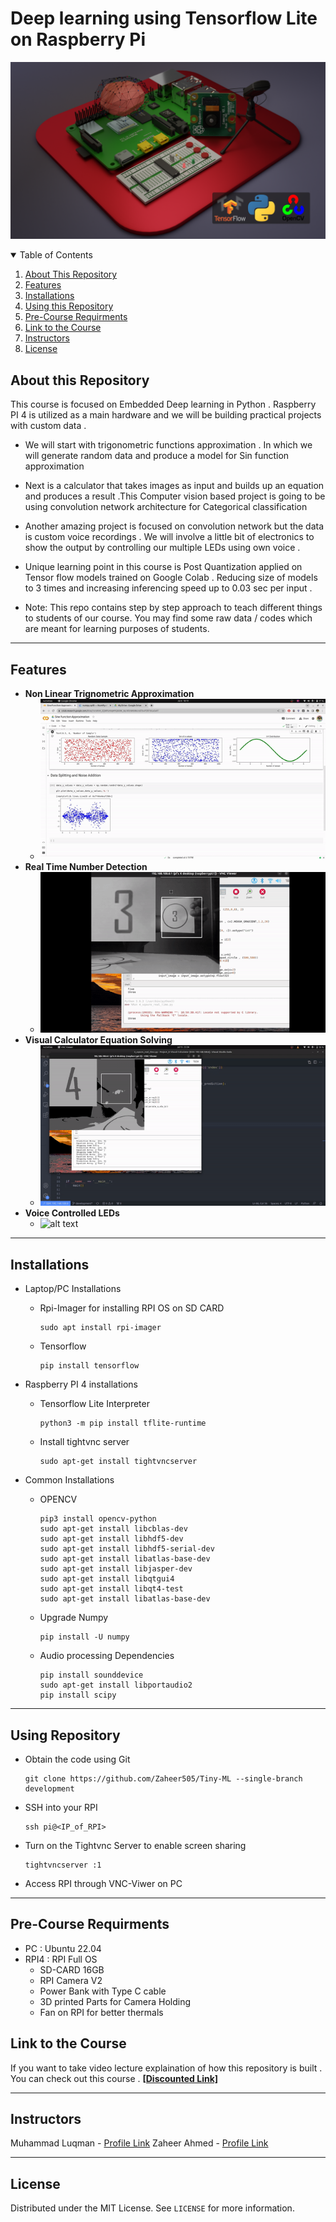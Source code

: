# Deep learning using Tensorflow Lite on Raspberry Pi

![alt text](https://github.com/Zaheer505/Deep-learning-using-Tensorflow-Lite-on-Raspberry-Pi/blob/main/images/thumbnail.png)

<details open="open">
  <summary>Table of Contents</summary>
  <ol>
    <li><a href="#About-this-Repository">About This Repository</a></li>
    <li><a href="#Features">Features</a></li>
    <li><a href="#Installations">Installations</a></li>
    <li><a href="#Using-this-Repository">Using this Repository</a></li>
    <li><a href="#Pre-Course-Requirments">Pre-Course Requirments</a></li>
    <li><a href="#Link-to-the-Course">Link to the Course</a></li>
    <li><a href="#Instructors">Instructors</a></li>
    <li><a href="#License">License</a></li>
  </ol>
</details>


## About this Repository
This course is focused on Embedded Deep learning in Python . Raspberry PI 4 is utilized as a main hardware and we will be building practical projects with custom data .

- We will start with trigonometric functions approximation . In which we will generate random data and produce a model for Sin function approximation

- Next is a calculator that takes images as input and builds up an equation and produces a result .This Computer vision based project is going to be using convolution network architecture for Categorical classification

- Another amazing project is focused on convolution network but the data is custom voice recordings . We will involve a little bit of electronics to show the output by controlling our multiple LEDs using own voice .

- Unique learning point in this course is Post Quantization applied on Tensor flow models trained on Google Colab . Reducing size of models to 3 times and increasing inferencing speed up to 0.03 sec per input .

- Note: This repo contains step by step approach to teach different things to students of our course. You may find some raw data / codes which are meant for learning purposes of students.

---
## Features
- **Non Linear Trignometric Approximation**
    - ![alt text](https://github.com/Zaheer505/Deep-learning-using-Tensorflow-Lite-on-Raspberry-Pi/blob/main/images/sign_function.gif)
- **Real Time Number Detection**
    - ![alt text](https://github.com/Zaheer505/Deep-learning-using-Tensorflow-Lite-on-Raspberry-Pi/blob/main/images/vc_extraction.gif)
- **Visual Calculator Equation Solving**
    - ![alt text](https://github.com/Zaheer505/Deep-learning-using-Tensorflow-Lite-on-Raspberry-Pi/blob/main/images/vc_equation.gif)
- **Voice Controlled LEDs**
    - ![alt text](https://github.com/Zaheer505/Deep-learning-using-Tensorflow-Lite-on-Raspberry-Pi/blob/main/images/voice_control.gif)
---
## Installations
- Laptop/PC Installations
    - Rpi-Imager for installing RPI OS on SD CARD
        ```
        sudo apt install rpi-imager
        ```
    - Tensorflow
        ```
        pip install tensorflow
        ```

- Raspberry PI 4 installations
    - Tensorflow Lite Interpreter
        ```
        python3 -m pip install tflite-runtime
        ```
    - Install tightvnc server
        ```
        sudo apt-get install tightvncserver
        ```
- Common Installations
    - OPENCV
        ```
        pip3 install opencv-python
        sudo apt-get install libcblas-dev
        sudo apt-get install libhdf5-dev
        sudo apt-get install libhdf5-serial-dev
        sudo apt-get install libatlas-base-dev
        sudo apt-get install libjasper-dev
        sudo apt-get install libqtgui4
        sudo apt-get install libqt4-test
        sudo apt-get install libatlas-base-dev
        ```
    - Upgrade Numpy
        ```
        pip install -U numpy
        ```
    - Audio processing Dependencies
        ```
        pip install sounddevice
        sudo apt-get install libportaudio2
        pip install scipy
        ```
----
## Using Repository
- Obtain the code using Git
    ```
    git clone https://github.com/Zaheer505/Tiny-ML --single-branch development
    ```
- SSH into your RPI
    ```
    ssh pi@<IP_of_RPI>
    ```
- Turn on the Tightvnc Server to enable screen sharing
    ```
    tightvncserver :1
    ```
- Access RPI through VNC-Viwer on PC
---
## Pre-Course Requirments
- PC   : Ubuntu 22.04
- RPI4 : RPI Full OS
    - SD-CARD 16GB
    - RPI Camera V2
    - Power Bank with Type C cable
    - 3D printed Parts for Camera Holding
    - Fan on RPI for better thermals

## Link to the Course
If you want to take video lecture explaination of how this repository is built . You can check out this course .
**[[Discounted Link]](https://www.udemy.com/course/deep-learning-using-tensorflow-lite-on-raspberry-pi/?couponCode=LAUNCH)**

----

## Instructors
Muhammad Luqman - [Profile Link](https://www.linkedin.com/in/muhammad-luqman-9b227a11b/)
Zaheer Ahmed - [Profile Link](https://www.linkedin.com/in/zaheer-ahmed505/)

----
## License

Distributed under the MIT License. See `LICENSE` for more information.
